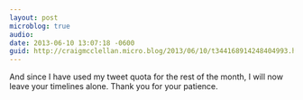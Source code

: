 ```yaml
---
layout: post
microblog: true
audio: 
date: 2013-06-10 13:07:18 -0600
guid: http://craigmcclellan.micro.blog/2013/06/10/t344168914248404993.html
---
```

And since I have used my tweet quota for the rest of the month, I will now leave your timelines alone. Thank you for your patience.
